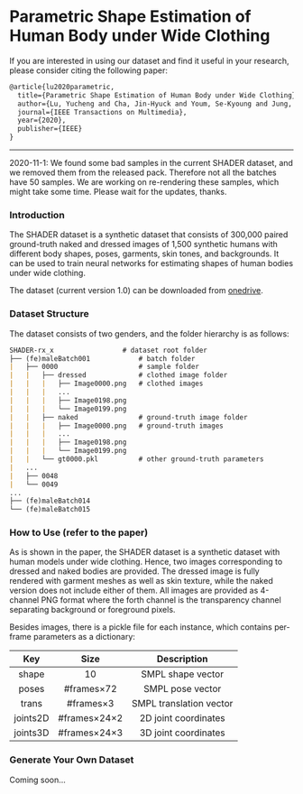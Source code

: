 # Parametric Shape Estimation of Human Body under Wide Clothing

If you are interested in using our dataset and find it useful in your research, please consider citing the following paper:

```latex
@article{lu2020parametric,
  title={Parametric Shape Estimation of Human Body under Wide Clothing},
  author={Lu, Yucheng and Cha, Jin-Hyuck and Youm, Se-Kyoung and Jung, Seung-Won},
  journal={IEEE Transactions on Multimedia},
  year={2020},
  publisher={IEEE}
}
```

------



2020-11-1: We found some bad samples in the current  SHADER dataset, and we removed them from the released pack.  Therefore not all the batches have 50 samples. We are working on re-rendering these samples, which might take some time. Please wait for the updates, thanks.



### Introduction

The SHADER dataset is a synthetic dataset that consists of 300,000 paired ground-truth naked and dressed images of 1,500 synthetic humans with different body shapes, poses, garments, skin tones, and backgrounds. It can be used to train neural networks for estimating shapes of human bodies under wide clothing.

The dataset (current version 1.0) can be downloaded from [onedrive](https://dongguk0-my.sharepoint.com/:u:/g/personal/yc_lu_dongguk_edu/ETpL1JV8ZqpDsY-BpE3eVXkBXYcBmDwZ5w12whgIq-3a_Q).



### Dataset Structure

The dataset consists of two genders, and the folder hierarchy is as follows: 

```markdown
SHADER-rx_x					# dataset root folder
├── (fe)maleBatch001			# batch folder
|	├── 0000					# sample folder
|	|	├── dressed             # clothed image folder
|	|	|	├── Image0000.png   # clothed images
|	|	|	...
|	|	|	├── Image0198.png
|	|	|	└── Image0199.png
|	|	├── naked               # ground-truth image folder
|	|	|	├── Image0000.png   # ground-truth images
|	|	|	...
|	|	|	├── Image0198.png
|	|	|	└── Image0199.png
|	|	└── gt0000.pkl          # other ground-truth parameters
|	...
|	├── 0048
|	└── 0049
...
├── (fe)maleBatch014
└── (fe)maleBatch015
```



### How to Use (refer to the paper)

As is shown in the paper, the SHADER dataset is a synthetic dataset with human models under wide clothing.  Hence, two images corresponding to dressed and naked bodies are provided. The dressed image is fully rendered with garment meshes as well as skin texture, while the naked version does not include either of them. All images are provided as 4-channel PNG format where the forth channel is the transparency channel separating background or foreground pixels.

Besides images, there is a pickle file for each instance, which contains per-frame parameters as a dictionary:

|   Key    |     Size     |       Description       |
| :------: | :----------: | :---------------------: |
|  shape   |      10      |    SMPL shape vector    |
|  poses   |  #frames×72  |    SMPL pose vector     |
|  trans   |  #frames×3   | SMPL translation vector |
| joints2D | #frames×24×2 |  2D joint coordinates   |
| joints3D | #frames×24×3 |  3D joint coordinates   |



### Generate Your Own Dataset

Coming soon...



